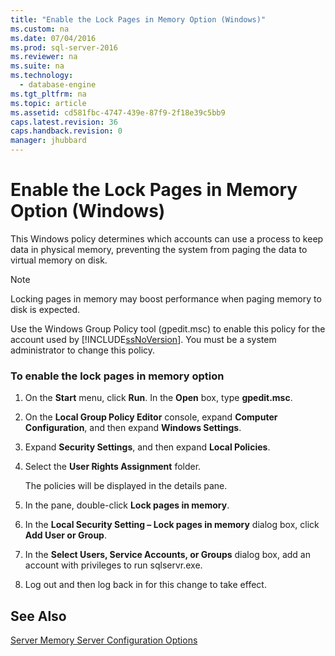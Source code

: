 ```yaml
---
title: "Enable the Lock Pages in Memory Option (Windows)"
ms.custom: na
ms.date: 07/04/2016
ms.prod: sql-server-2016
ms.reviewer: na
ms.suite: na
ms.technology: 
  - database-engine
ms.tgt_pltfrm: na
ms.topic: article
ms.assetid: cd581fbc-4747-439e-87f9-2f18e39c5bb9
caps.latest.revision: 36
caps.handback.revision: 0
manager: jhubbard
---
```

# Enable the Lock Pages in Memory Option (Windows)
This Windows policy determines which accounts can use a process to keep data in physical memory, preventing the system from paging the data to virtual memory on disk.  
  
> [!NOTE]  
>  Locking pages in memory may boost performance when paging memory to disk is expected.  
  
 Use the Windows Group Policy tool (gpedit.msc) to enable this policy for the account used by [!INCLUDE[ssNoVersion](../../Topics/TopicNameContainA/tokens/ssNoVersion_md.md)]. You must be a system administrator to change this policy.  
  
### To enable the lock pages in memory option  
  
1.  On the **Start** menu, click **Run**. In the **Open** box, type **gpedit.msc**.  
  
2.  On the **Local Group Policy Editor** console, expand **Computer Configuration**, and then expand **Windows Settings**.  
  
3.  Expand **Security Settings**, and then expand **Local Policies**.  
  
4.  Select the **User Rights Assignment** folder.  
  
     The policies will be displayed in the details pane.  
  
5.  In the pane, double-click **Lock pages in memory**.  
  
6.  In the **Local Security Setting – Lock pages in memory** dialog box, click **Add User or Group**.  
  
7.  In the **Select Users, Service Accounts, or Groups** dialog box, add an account with privileges to run sqlservr.exe.  
  
8.  Log out and then log back in for this change to take effect.  
  
## See Also  
 [Server Memory Server Configuration Options](../../Topics/TopicNameNotContainA/Server-Memory-Server-Configuration-Options.md)